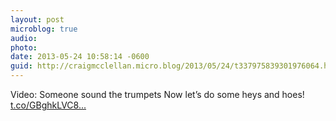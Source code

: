 ```yaml
---
layout: post
microblog: true
audio: 
photo: 
date: 2013-05-24 10:58:14 -0600
guid: http://craigmcclellan.micro.blog/2013/05/24/t337975839301976064.html
---
```

Video: Someone sound the trumpets Now let’s do some heys and hoes! [t.co/GBghkLVC8...](http://t.co/GBghkLVC8S)

